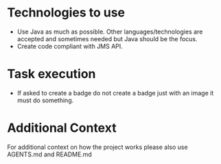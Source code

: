 # Technologies to use
- Use Java as much as possible. Other languages/technologies are accepted and sometimes needed but Java should be the focus.
- Create code compliant with JMS API.

# Task execution
- If asked to create a badge do not create a badge just with an image it must do something.

# Additional Context
For additional context on how the project works please also use AGENTS.md and README.md